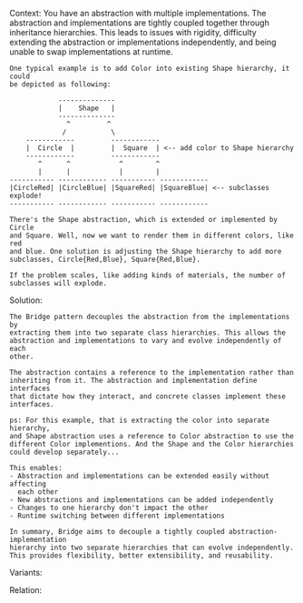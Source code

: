 Context: 
    You have an abstraction with multiple implementations. The abstraction and 
    implementations are tightly coupled together through inheritance 
    hierarchies. This leads to issues with rigidity, difficulty extending the 
    abstraction or implementations independently, and being unable to swap 
    implementations at runtime.

    One typical example is to add Color into existing Shape hierarchy, it could
    be depicted as following:

                --------------
                |    Shape   |
                --------------
                  ^         ^
                 /           \
        ------------         ------------
        |  Circle  |         |  Square  | <-- add color to Shape hierarchy
        ------------         ------------
           ^      ^            ^        ^
           |      |            |        | 
    ----------- ------------ ----------- ------------
    |CircleRed| |CircleBlue| |SquareRed| |SquareBlue| <-- subclasses explode!
    ----------- ------------ ----------- ------------

    There's the Shape abstraction, which is extended or implemented by Circle
    and Square. Well, now we want to render them in different colors, like red
    and blue. One solution is adjusting the Shape hierarchy to add more 
    subclasses, Circle{Red,Blue}, Square{Red,Blue}.

    If the problem scales, like adding kinds of materials, the number of 
    subclasses will explode.

Solution:

    The Bridge pattern decouples the abstraction from the implementations by 
    extracting them into two separate class hierarchies. This allows the 
    abstraction and implementations to vary and evolve independently of each 
    other. 

    The abstraction contains a reference to the implementation rather than 
    inheriting from it. The abstraction and implementation define interfaces 
    that dictate how they interact, and concrete classes implement these 
    interfaces.

    ps: For this example, that is extracting the color into separate hierarchy, 
    and Shape abstraction uses a reference to Color abstraction to use the
    different Color implementions. And the Shape and the Color hierarchies 
    could develop separately...

    This enables:
    - Abstraction and implementations can be extended easily without affecting 
      each other
    - New abstractions and implementations can be added independently 
    - Changes to one hierarchy don't impact the other
    - Runtime switching between different implementations

    In summary, Bridge aims to decouple a tightly coupled abstraction-implementation 
    hierarchy into two separate hierarchies that can evolve independently. 
    This provides flexibility, better extensibility, and reusability.

Variants:


Relation:
